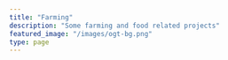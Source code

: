 ```yaml
---
title: "Farming"
description: "Some farming and food related projects"
featured_image: "/images/ogt-bg.png"
type: page
---
```


